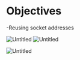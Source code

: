 
# Objectives
 -Reusing socket addresses

![Untitled](https://user-images.githubusercontent.com/47218652/60994272-d4b84e80-a315-11e9-9dc7-8c0b4719edf5.png)
![Untitled](https://user-images.githubusercontent.com/47218652/60994386-092c0a80-a316-11e9-8fec-93c4e7b422c5.png)

![Untitled](https://user-images.githubusercontent.com/47218652/60994426-1fd26180-a316-11e9-8a32-1a9c8254a06e.png)
